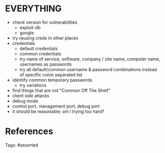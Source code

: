 # EVERYTHING
- check version for vulnerabilities
  - exploit-db
  - google
- try reusing creds in other places
- credentials
  - default credentials
  - common credentials
  - try name of service, software, company / site name, computer name, usernames as passwords
  - try all default/common username & password combinations instead of specific colon separated list
- identify common temporary passwords
  - try variations
- find things that are not "Common Off The Shelf"
- client side attacks
- debug mode
- control port, management port, debug port
- it should be reasonable; am i trying too hard?

# References

Tags:
    #assorted

